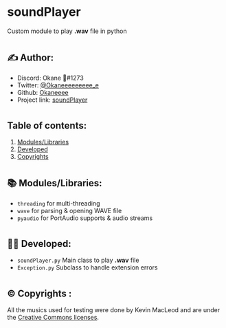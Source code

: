 # **soundPlayer**
Custom module to play **.wav** file in python

#

## ✍️ Author:
- Discord: Okane 🎴#1273
- Twitter: [@Okaneeeeeeeee_e](https://twitter.com/Okaneeeeeeeee_e)
- Github: [Okaneeee](https://github.com/Okaneeee)
- Project link: [soundPlayer](https://github.com/Okaneeee/soundPlayer)

#

## Table of contents:
1. [Modules/Libraries](#modlib)
2. [Developed](#dev)
3. [Copyrights](#cpr)

#

<!-- MODULES/LIBRARIES -->
## 📚 Modules/Libraries: <a name="modlib"></a>
- `threading` for multi-threading
- `wave` for parsing & opening WAVE file
- `pyaudio` for PortAudio supports & audio streams

#

## 👨‍💻 Developed:<a name="dev"></a>
- `soundPlayer.py` Main class to play **.wav** file 
- `Exception.py` Subclass to handle extension errors

#

## ©️ Copyrights :<a name="cpr"></a>
All the musics used for testing were done by Kevin MacLeod and are under the [Creative Commons licenses](https://creativecommons.org/licenses/by/3.0/).
